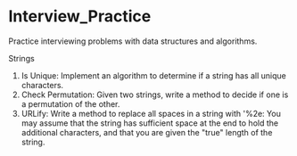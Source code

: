 # Interview_Practice
Practice interviewing problems with data structures and algorithms.

Strings    

1. Is Unique: Implement an algorithm to determine if a string has all unique characters.  
2. Check Permutation: Given two strings, write a method to decide if one is a permutation of the other.  
3. URLify: Write a method to replace all spaces in a string with '%2e: You may assume that the string has sufficient space at the end to hold the additional characters, and that you are given the "true" length of the string. 
